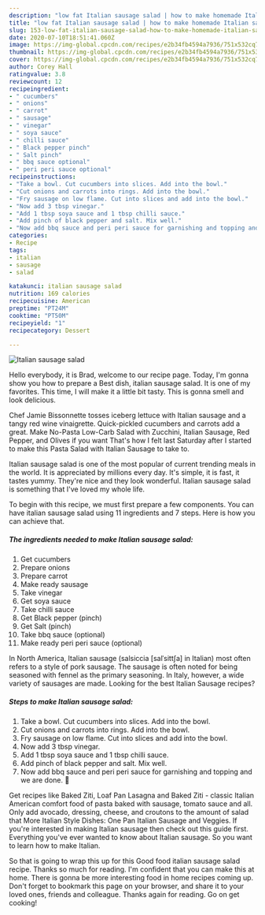 ```yaml
---
description: "low fat Italian sausage salad | how to make homemade Italian sausage salad"
title: "low fat Italian sausage salad | how to make homemade Italian sausage salad"
slug: 153-low-fat-italian-sausage-salad-how-to-make-homemade-italian-sausage-salad
date: 2020-07-10T18:51:41.060Z
image: https://img-global.cpcdn.com/recipes/e2b34fb4594a7936/751x532cq70/italian-sausage-salad-recipe-main-photo.jpg
thumbnail: https://img-global.cpcdn.com/recipes/e2b34fb4594a7936/751x532cq70/italian-sausage-salad-recipe-main-photo.jpg
cover: https://img-global.cpcdn.com/recipes/e2b34fb4594a7936/751x532cq70/italian-sausage-salad-recipe-main-photo.jpg
author: Corey Hall
ratingvalue: 3.8
reviewcount: 12
recipeingredient:
- " cucumbers"
- " onions"
- " carrot"
- " sausage"
- " vinegar"
- " soya sauce"
- " chilli sauce"
- " Black pepper pinch"
- " Salt pinch"
- " bbq sauce optional"
- " peri peri sauce optional"
recipeinstructions:
- "Take a bowl. Cut cucumbers into slices. Add into the bowl."
- "Cut onions and carrots into rings. Add into the bowl."
- "Fry sausage on low flame. Cut into slices and add into the bowl."
- "Now add 3 tbsp vinegar."
- "Add 1 tbsp soya sauce and 1 tbsp chilli sauce."
- "Add pinch of black pepper and salt. Mix well."
- "Now add bbq sauce and peri peri sauce for garnishing and topping and we are done. 🙂"
categories:
- Recipe
tags:
- italian
- sausage
- salad

katakunci: italian sausage salad 
nutrition: 169 calories
recipecuisine: American
preptime: "PT24M"
cooktime: "PT50M"
recipeyield: "1"
recipecategory: Dessert

---
```



![Italian sausage salad](https://img-global.cpcdn.com/recipes/e2b34fb4594a7936/751x532cq70/italian-sausage-salad-recipe-main-photo.jpg)

Hello everybody, it is Brad, welcome to our recipe page. Today, I'm gonna show you how to prepare a Best dish, italian sausage salad. It is one of my favorites. This time, I will make it a little bit tasty. This is gonna smell and look delicious.

Chef Jamie Bissonnette tosses iceberg lettuce with Italian sausage and a tangy red wine vinaigrette. Quick-pickled cucumbers and carrots add a great. Make No-Pasta Low-Carb Salad with Zucchini, Italian Sausage, Red Pepper, and Olives if you want That&#39;s how I felt last Saturday after I started to make this Pasta Salad with Italian Sausage to take to.

Italian sausage salad is one of the most popular of current trending meals in the world. It is appreciated by millions every day. It's simple, it is fast, it tastes yummy. They're nice and they look wonderful. Italian sausage salad is something that I've loved my whole life.


To begin with this recipe, we must first prepare a few components. You can have italian sausage salad using 11 ingredients and 7 steps. Here is how you can achieve that.

<!--inarticleads1-->

##### The ingredients needed to make Italian sausage salad:

1. Get  cucumbers
1. Prepare  onions
1. Prepare  carrot
1. Make ready  sausage
1. Take  vinegar
1. Get  soya sauce
1. Take  chilli sauce
1. Get  Black pepper (pinch)
1. Get  Salt (pinch)
1. Take  bbq sauce (optional)
1. Make ready  peri peri sauce (optional)


In North America, Italian sausage (salsiccia [salˈsittʃa] in Italian) most often refers to a style of pork sausage. The sausage is often noted for being seasoned with fennel as the primary seasoning. In Italy, however, a wide variety of sausages are made. Looking for the best Italian Sausage recipes? 

<!--inarticleads2-->

##### Steps to make Italian sausage salad:

1. Take a bowl. Cut cucumbers into slices. Add into the bowl.
1. Cut onions and carrots into rings. Add into the bowl.
1. Fry sausage on low flame. Cut into slices and add into the bowl.
1. Now add 3 tbsp vinegar.
1. Add 1 tbsp soya sauce and 1 tbsp chilli sauce.
1. Add pinch of black pepper and salt. Mix well.
1. Now add bbq sauce and peri peri sauce for garnishing and topping and we are done. 🙂


Get recipes like Baked Ziti, Loaf Pan Lasagna and Baked Ziti - classic Italian American comfort food of pasta baked with sausage, tomato sauce and all. Only add avocado, dressing, cheese, and croutons to the amount of salad that More Italian Style Dishes: One Pan Italian Sausage and Veggies. If you&#39;re interested in making Italian sausage then check out this guide first. Everything you&#39;ve ever wanted to know about Italian sausage. So you want to learn how to make Italian. 

So that is going to wrap this up for this Good food italian sausage salad recipe. Thanks so much for reading. I'm confident that you can make this at home. There is gonna be more interesting food in home recipes coming up. Don't forget to bookmark this page on your browser, and share it to your loved ones, friends and colleague. Thanks again for reading. Go on get cooking!
